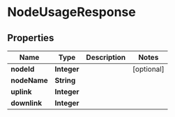 # NodeUsageResponse

## Properties
Name | Type | Description | Notes
------------ | ------------- | ------------- | -------------
**nodeId** | **Integer** |  |  [optional]
**nodeName** | **String** |  | 
**uplink** | **Integer** |  | 
**downlink** | **Integer** |  | 
